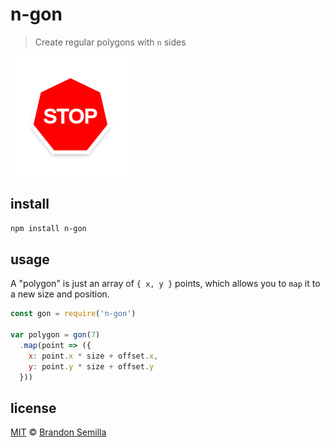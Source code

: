 # n-gon
> Create regular polygons with `n` sides

![stop sign](stop.png "hmmm")

## install
```sh
npm install n-gon
```

## usage
A "polygon" is just an array of `{ x, y }` points, which allows you to `map` it to a new size and position.
```js
const gon = require('n-gon')

var polygon = gon(7)
  .map(point => ({
    x: point.x * size + offset.x,
    y: point.y * size + offset.y
  }))
```

## license
[MIT](https://opensource.org/licenses/MIT) © [Brandon Semilla](https://git.io/semibran)
